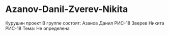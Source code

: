 # Azanov-Danil-Zverev-Nikita
Курушин проект
В группе состоят:
Азанов Данил РИС-18
Зверев Никита РИС-18
Тема: Не определена
